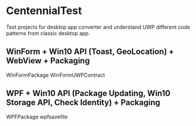 # CentennialTest
Test projects for desktop app converter and understand UWP different code patterns from classic desktop app.

## WinForm + Win10 API (Toast, GeoLocation) + WebView + Packaging
WinFormPackage
WinFormUWPContract
## WPF + Win10 API (Package Updating, Win10 Storage API, Check Identity) + Packaging
WPFPackage
wpfsavefile
